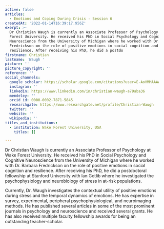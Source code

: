 ```yaml
---
active: false
articles:
  - Emotions and Coping During Crisis - Session 6
createdAt: '2022-01-14T16:39:17.956Z'
exerpt: >-
  Dr Christian Waugh is currently an Associate Professor of Psychology at Wake
  Forest University. He received his PhD in Social Psychology and Cognitive
  Neuroscience from the University of Michigan where he worked with Dr. Barbara
  Fredrickson on the role of positive emotions in social cognition and
  resilience. After receiving his PhD, he did a postdo
firstname: Christian
lastname: 'Waugh '
picture: ''
picture_copyright: ''
reference: ''
social_channels:
  google_scholar: https://scholar.google.com/citations?user=E-AoVMMAAAAJ&hl=en
  instagram: ''
  linkedin: https://www.linkedin.com/in/christian-waugh-a79aba36
  mendeley: ''
  orcid_id: 0000-0002-7871-5845
  researchgate: https://www.researchgate.net/profile/Christian-Waugh
  twitter: ''
  website: ''
  wikipedia: ''
titles_and_institutions:
  - institution: Wake Forest University, USA
    titles: []

---
```

Dr Christian Waugh is currently an Associate Professor of Psychology at Wake Forest University. He received his PhD in Social Psychology and Cognitive Neuroscience from the University of Michigan where he worked with Dr. Barbara Fredrickson on the role of positive emotions in social cognition and resilience. After receiving his PhD, he did a postdoctoral fellowship at Stanford University with Ian Gotlib where he investigated the psychophysiology and neurobiology of stress in at-risk populations.

Currently, Dr. Waugh investigates the contextual utility of positive emotions during stress and the temporal dynamics of emotions. He has expertise in survey, experimental, peripheral psychophysiological, and neuroimaging methods. He has published several articles in some of the most prominent journals in psychology and neuroscience and received several grants. He has also received multiple faculty fellowship awards for being an outstanding teacher-scholar.